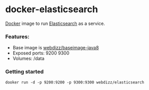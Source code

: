 docker-elasticsearch
====================

[Docker](https://www.docker.com/) image to run [Elasticsearch](http://www.elasticsearch.org/) as a service.

### Features:

* Base image is [webdizz/baseimage-java8](https://github.com/webdizz/docker-baseimage-java8)
* Exposed ports: 9200 9300
* Volumes: /data 
 
### Getting started
 
    dooker run -d -p 9200:9200 -p 9300:9300 webdizz/elasticsearch  
